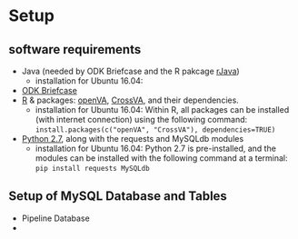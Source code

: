 # Setup
## software requirements
- Java (needed by ODK Briefcase and the R pakcage [rJava](https://cran.r-project.org/web/packages/rJava/index.html))
  - installation for Ubuntu 16.04:
- [ODK Briefcase](https://opendatakit.org/downloads/download-category/briefcase/)
- [R](https://cran.r-project.org/) & packages: [openVA](https://cran.r-project.org/web/packages/openVA/index.html), [CrossVA](https://cran.r-project.org/web/packages/CrossVA/index.html), and their dependencies.
  - installation for Ubuntu 16.04:
Within R, all packages can
be installed (with internet connection) using the following command:    
```install.packages(c("openVA", "CrossVA"), dependencies=TRUE)```
- [Python 2.7](https://www.python.org/downloads/), along with the requests and MySQLdb modules
  - installation for Ubuntu 16.04: Python 2.7 is pre-installed, and the modules can be installed with the following command at a terminal:    
```pip install requests MySQLdb```

## Setup of MySQL Database and Tables
- Pipeline Database
- 
